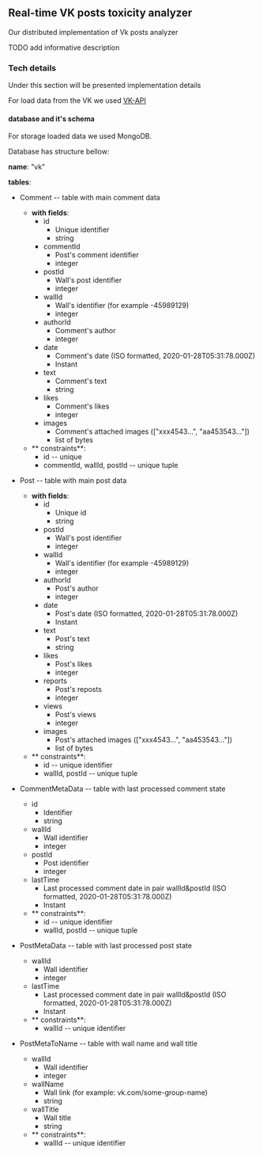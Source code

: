 ## Real-time VK posts toxicity analyzer

Our distributed implementation of Vk posts analyzer

TODO add informative description

### Tech details

Under this section will be presented implementation details

For load data from the VK we used [VK-API](https://vk.com/dev/methods)

#### database and it's schema

For storage loaded data we used MongoDB.

Database has structure bellow:

**name**: "vk"

**tables**:

* Comment -- table with main comment data
    * **with fields**:
        * id
            * Unique identifier
            * string
        * commentId
            * Post's comment identifier
            * integer
        * postId
            * Wall's post identifier
            * integer
        * wallId
            * Wall's identifier (for example -45989129)
            * integer
        * authorId
            * Comment's author
            * integer
        * date
            * Comment's date (ISO formatted, 2020-01-28T05:31:78.000Z)
            * Instant
        * text
            * Comment's text
            * string
        * likes
            * Comment's likes
            * integer
        * images
            * Comment's attached images (["xxx4543...", "aa453543..."])
            * list of bytes
    * ** constraints**:
        * id -- unique
        * commentId, wallId, postId -- unique tuple

* Post -- table with main post data
    * **with fields**:
        * id
            * Unique id
            * string
        * postId
            * Wall's post identifier
            * integer
        * wallId
            * Wall's identifier (for example -45989129)
            * integer
        * authorId
            * Post's author
            * integer
        * date
            * Post's date (ISO formatted, 2020-01-28T05:31:78.000Z)
            * Instant
        * text
            * Post's text
            * string
        * likes
            * Post's likes
            * integer
        * reports
            * Post's reposts
            * integer
        * views
            * Post's views
            * integer
        * images
            * Post's attached images (["xxx4543...", "aa453543..."])
            * list of bytes
    * ** constraints**:
        * id -- unique identifier
        * wallId, postId -- unique tuple


* CommentMetaData -- table with last processed comment state
    * id
        * Identifier
        * string
    * wallId
        * Wall identifier
        * integer
    * postId
        * Post identifier
        * integer
    * lastTime
        * Last processed comment date in pair wallId&postId (ISO formatted, 2020-01-28T05:31:78.000Z)
        * Instant
    * ** constraints**:
        * id -- unique identifier
        * wallId, postId -- unique tuple

* PostMetaData -- table with last processed post state
    * wallId
        * Wall identifier
        * integer
    * lastTime
        * Last processed comment date in pair wallId&postId (ISO formatted, 2020-01-28T05:31:78.000Z)
        * Instant
    * ** constraints**:
        * wallId -- unique identifier

* PostMetaToName -- table with wall name and wall title
    * wallId
        * Wall identifier
        * integer
    * wallName
        * Wall link (for example: vk.com/some-group-name)
        * string
    * wallTitle
        * Wall title
        * string
    * ** constraints**:
        * wallId -- unique identifier
    

